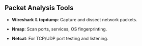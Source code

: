 ## Packet Analysis Tools

- **Wireshark** & **tcpdump**: Capture and dissect network packets.
    
- **Nmap**: Scan ports, services, OS fingerprinting.
    
- **Netcat**: For TCP/UDP port testing and listening.


